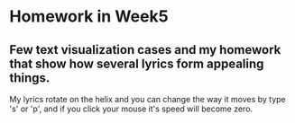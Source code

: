 # Homework in Week5
## Few text visualization cases and my homework that show how several lyrics form appealing things.
 My lyrics rotate on the helix and you can change the way it moves by type 's' or 'p', and if you click your mouse it's speed will become zero.
